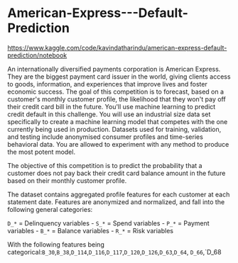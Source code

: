 # American-Express---Default-Prediction

https://www.kaggle.com/code/kavindatharindu/american-express-default-prediction/notebook

An internationally diversified payments corporation is American Express. They are the biggest payment card issuer in the world, giving clients access to goods, information, and experiences that improve lives and foster economic success. The goal of this competition is to forecast, based on a customer's monthly customer profile, the likelihood that they won't pay off their credit card bill in the future. You'll use machine learning to predict credit default in this challenge. You will use an industrial size data set specifically to create a machine learning model that competes with the one currently being used in production. Datasets used for training, validation, and testing include anonymised consumer profiles and time-series behavioral data. You are allowed to experiment with any method to produce the most potent model.

The objective of this competition is to predict the probability that a customer does not pay back their credit card balance amount in the future based on their monthly customer profile.

The dataset contains aggregated profile features for each customer at each statement date. Features are anonymized and normalized, and fall into the following general categories:

 `D_*` = Delinquency variables - 
 `S_*` = Spend variables - 
 `P_*` = Payment variables - 
 `B_*` = Balance variables - 
 `R_*` = Risk variables
 
 
With the following features being categorical:`B_30`,`B_38`,`D_114`,`D_116`,`D_117`,`D_120`,`D_126`,`D_63`,`D_64`, `D_66`,`D_68

